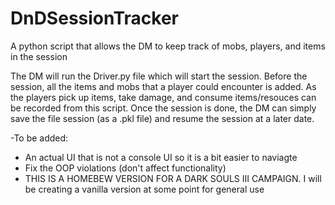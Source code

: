 # DnDSessionTracker
A python script that allows the DM to keep track of mobs, players, and items in the session

The DM will run the Driver.py file which will start the session. Before the session, all the items and mobs that a player could encounter is added. As the players pick up items, take damage, and consume items/resouces can be recorded from this script.
Once the session is done, the DM can simply save the file session (as a .pkl file) and resume the session at a later date.

-To be added:

- An actual UI that is not a console UI so it is a bit easier to naviagte
- Fix the OOP violations (don't affect functionality)
- THIS IS A HOMEBEW VERSION FOR A DARK SOULS III CAMPAIGN. I will be creating a vanilla version at some point for general use
  
